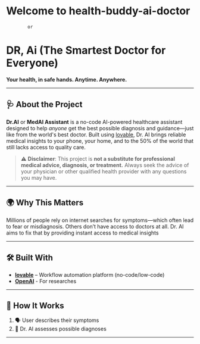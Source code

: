 # Welcome to health-buddy-ai-doctor 

            or 

# DR, Ai (The Smartest Doctor for Everyone)



**Your health, in safe hands. Anytime. Anywhere.**

---

## 🩺 About the Project

**Dr.AI** or **MedAI Assistant** is a no-code AI-powered healthcare assistant designed to help *anyone* get the best possible diagnosis and guidance—just like from the world's best doctor. Built using [lovable](https://lovable.dev), Dr. AI brings reliable medical insights to your phone, your home, and to the 50% of the world that still lacks access to quality care.


> ⚠️ **Disclaimer**: This project is **not a substitute for professional medical advice, diagnosis, or treatment.** Always seek the advice of your physician or other qualified health provider with any questions you may have.

---

## 🌍 Why This Matters

Millions of people rely on internet searches for symptoms—which often lead to fear or misdiagnosis. Others don’t have access to doctors at all. Dr. AI aims to fix that by providing instant access to medical insights


---

## 🛠 Built With

- **[lovable](https://lovable.dev)** – Workflow automation platform (no-code/low-code)
- **[OpenAI](https://openai.com/)** - For researches


---

## 🚀 How It Works

1. 🗣 User describes their symptoms 
2. 🧠 Dr. AI  assesses possible diagnoses


---





